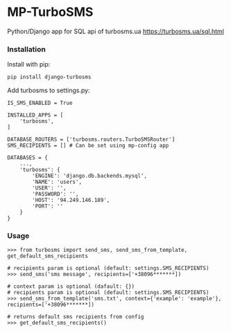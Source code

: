 # MP-TurboSMS

Python/Django app for SQL api of turbosms.ua https://turbosms.ua/sql.html

### Installation

Install with pip:

```sh
pip install django-turbosms
```

Add turbosms to settings.py:
```
IS_SMS_ENABLED = True

INSTALLED_APPS = [
    'turbosms',
]

DATABASE_ROUTERS = ['turbosms.routers.TurboSMSRouter']
SMS_RECIPIENTS = [] # Can be set using mp-config app

DATABASES = {
    ...,
    'turbosms': {
        'ENGINE': 'django.db.backends.mysql',
        'NAME': 'users',
        'USER': '',
        'PASSWORD': '',
        'HOST': '94.249.146.189',
        'PORT': ''
    }
}
```

### Usage
```
>>> from turbosms import send_sms, send_sms_from_template, get_default_sms_recipients

# recipients param is optional (default: settings.SMS_RECIPIENTS)
>>> send_sms('sms message', recipients=['+38096*******])

# context param is optional (dafault: {})
# recipients param is optional (default: settings.SMS_RECIPIENTS)
>>> send_sms_from_template('sms.txt', context={'example': 'example'}, recipients=['+38096*******])

# returns default sms recipients from config
>>> get_default_sms_recipients()
```
